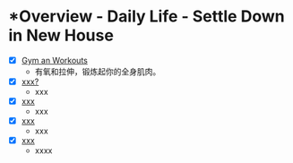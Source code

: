 # *Overview - Daily Life - Settle Down in New House

<!-- | Column1                                                                         | Column2                        |
| ------------------------------------------------------------------------------- | ------------------------------ |
| [Renting an apartment](./renting-an-apartment.md)                               | 看房和租房，教你和房东打交道   |
| [Should I get a pet?](./should-i-get-a-pet.md)                                  | 猫猫狗狗不稀奇，特殊宠物大魅力 |
| [How to settle in a new neighborhood](./how-to-settle-in-a-new-neighborhood.md) | 如何在一个新社区安顿下来       |
| [Someone stole my credit card](./someone-stole-my-credit-card.md)               | 有人偷了我的信用卡！           |
| [Car Rental](./car-rental.md)                                                   | 你租过车吗？这些问题要关注哦   |
|  | -->

- [x] [Gym an Workouts](./gym-and-workouts.md)
    - 有氧和拉伸，锻炼起你的全身肌肉。
- [x] [xxx?](./xxx.md)
    - xxx
- [x] [xxx](./xxx.md)
    - xxx
- [x] [xxx](./xxx.md)
    - xxx
- [x] [xxx](./xxx.md)
    - xxxx
